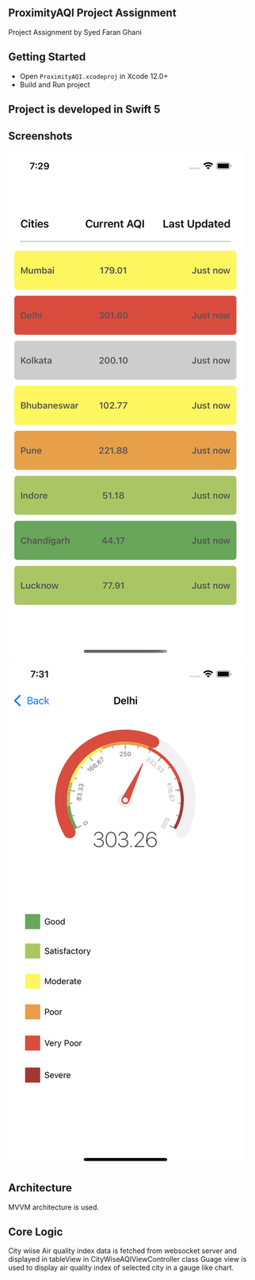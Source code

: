 ## ProximityAQI Project Assignment
Project Assignment by Syed Faran Ghani


## Getting Started
- Open `ProximityAQI.xcodeproj` in Xcode 12.0+
- Build and Run project 


## Project is developed in Swift 5

## Screenshots

![](Screenshots/1.png)
![](Screenshots/2.png)


## Architecture
MVVM architecture is used.

## Core Logic
City wiise Air quality index data is fetched from websocket server and displayed in tableView in CityWiseAQIViewController class 
Guage view is used to display air quality index of selected city in a gauge like chart.



